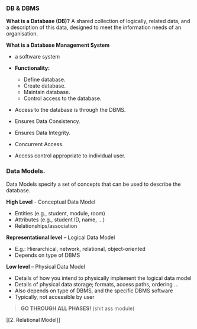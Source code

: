 
### DB & DBMS

**What is a Database (DB)?**
A shared collection of logically, related data, and a description of this data, designed to meet the information needs of an organisation.


**What is a Database Management System**
- a software system
- **Functionality:**
	- Define database.
	- Create database.
	- Maintain database.
	- Control access to the database.
- Access to the database is through the DBMS.

- Ensures Data Consistency.
- Ensures Data Integrity.
- Concurrent Access.
- Access control appropriate to individual user.


### Data Models.
Data Models specify a set of concepts that can be used to describe the database.

**High Level** - Conceptual Data Model
- Entities (e.g., student, module, room)
- Attributes (e.g., student ID, name, …)
- Relationships/association

**Representational level** – Logical Data Model
- E.g.: Hierarchical, network, relational, object-oriented
- Depends on type of DBMS


**Low level** – Physical Data Model
- Details of how you intend to physically implement the logical data model
- Details of physical data storage; formats, access paths, ordering …
- Also depends on type of DBMS, and the specific DBMS software
- Typically, not accessible by user

> **GO THROUGH ALL PHASES!**
> (shit ass module)


[[2. Relational Model]]